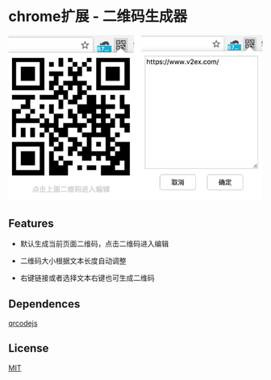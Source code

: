 # chrome扩展 - 二维码生成器

![img](https://github.com/mkanako/chrome-qrcode/blob/master/Screenshot.png?raw=true)

## Features
* 默认生成当前页面二维码，点击二维码进入编辑

* 二维码大小根据文本长度自动调整

* 右键链接或者选择文本右键也可生成二维码

## Dependences
[qrcodejs](https://github.com/davidshimjs/qrcodejs)

## License
[MIT](https://github.com/mkanako/chrome-qrcode/blob/master/LICENSE)